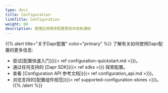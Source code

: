 ```yaml
---
type: docs
title: Configuration
linkTitle: Configuration
weight: 80
description: 管理应用程序配置更改并收到通知
---
```


{{% alert title="关于Dapr配置" color="primary" %}}
了解有关如何使用Dapr配置的更多信息:

- 尝试[配置快速入门]({{< ref configuration-quickstart.md >}})。
- 通过任何支持的 [Dapr SDK]({{< ref sdks >}}) 探索配置。
- 查看 [Configuration API 参考文档]({{< ref configuration_api.md >}})。
- 浏览支持的[配置组件规范]({{< ref supported-configuration-stores >}})。
  {{% /alert %}}
